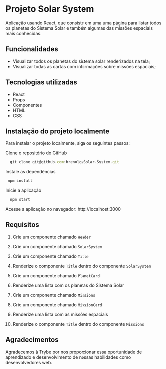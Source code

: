 # Projeto Solar System

Aplicação usando React, que consiste em uma uma página para listar todos os planetas do Sistema Solar e também algumas das missões espaciais mais conhecidas.

## Funcionalidades

* Visualizar todos os planetas do sistema solar renderizados na tela;
* Visualizar todas as cartas com informações sobre missões espaciais;


## Tecnologias utilizadas

* React
* Props
* Componentes
* HTML
* CSS

## Instalação do projeto localmente
Para instalar o projeto localmente, siga os seguintes passos:

Clone o repositório do GitHub

```javascript
  git clone git@github.com:brenolg/Solar-System.git
```
Instale as dependências

```javascript
 npm install
```
Inicie a aplicação

```javascript
  npm start
```
Acesse a aplicação no navegador: http://localhost:3000


## Requisitos
1. Crie um componente chamado `Header`

2. Crie um componente chamado `SolarSystem`

3. Crie um componente chamado `Title`

4. Renderize o componente `Title` dentro do componente `SolarSystem`

5. Crie um componente chamado `PlanetCard`

6. Renderize uma lista com os planetas do Sistema Solar

7. Crie um componente chamado `Missions`

9. Crie um componente chamado `MissionCard`

10. Renderize uma lista com as missões espaciais

8. Renderize o componente `Title` dentro do componente `Missions`

## Agradecimentos
Agradecemos à Trybe por nos proporcionar essa oportunidade de aprendizado e desenvolvimento de nossas habilidades como desenvolvedores web.
